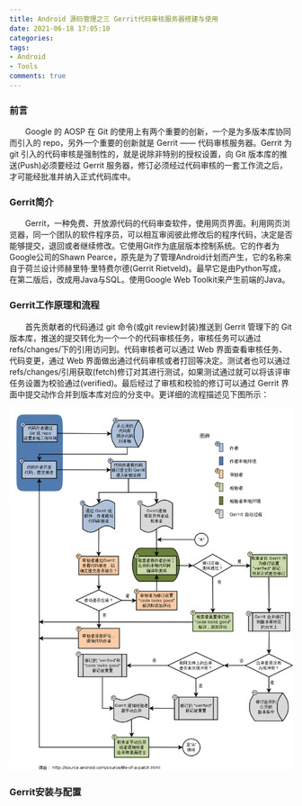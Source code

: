 ```yaml
---
title: Android 源码管理之三 Gerrit代码审核服务器搭建与使用
date: 2021-06-18 17:05:10
categories: 
tags:
- Android
- Tools
comments: true
---
```


### 前言

<p style="text-indent:2em">Google 的 AOSP 在 Git 的使用上有两个重要的创新，一个是为多版本库协同而引入的 repo，另外一个重要的创新就是 Gerrit —— 代码审核服务器。Gerrit 为 git 引入的代码审核是强制性的，就是说除非特别的授权设置，向 Git 版本库的推送(Push)必须要经过 Gerrit 服务器，修订必须经过代码审核的一套工作流之后，才可能经批准并纳入正式代码库中。</p>

### Gerrit简介

<p style="text-indent:2em">Gerrit，一种免费、开放源代码的代码审查软件，使用网页界面。利用网页浏览器，同一个团队的软件程序员，可以相互审阅彼此修改后的程序代码，决定是否能够提交，退回或者继续修改。它使用Git作为底层版本控制系统。它的作者为Google公司的Shawn Pearce，原先是为了管理Android计划而产生，它的名称来自于荷兰设计师赫里特·里特费尔德(Gerrit Rietveld)。最早它是由Python写成，在第二版后，改成用Java与SQL。使用Google Web Toolkit来产生前端的Java。</p>

### Gerrit工作原理和流程

<p style="text-indent:2em">首先贡献者的代码通过 git 命令(或git review封装)推送到 Gerrit 管理下的 Git 版本库，推送的提交转化为一个一个的代码审核任务，审核任务可以通过 refs/changes/下的引用访问到。代码审核者可以通过 Web 界面查看审核任务、代码变更，通过 Web 界面做出通过代码审核或者打回等决定。测试者也可以通过 refs/changes/引用获取(fetch)修订对其进行测试，如果测试通过就可以将该评审任务设置为校验通过(verified)。最后经过了审核和校验的修订可以通过 Gerrit 界面中提交动作合并到版本库对应的分支中。更详细的流程描述见下图所示： </p>

![这里写图片描述](Android-源码管理之三-Gerrit代码审核服务器搭建与使用/20151029180320488)

### Gerrit安装与配置


